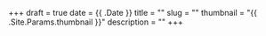 +++ 
draft = true
date = {{ .Date }}
title = ""
slug = "" 
thumbnail = "{{ .Site.Params.thumbnail }}"
description = ""
+++
